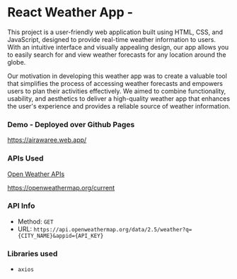 # React Weather App - 
This project is a user-friendly web application built using HTML, CSS, and JavaScript, designed to provide real-time weather information to users. With an intuitive interface and visually appealing design, our app allows you to easily search for and view weather forecasts for any location around the globe.

Our motivation in developing this weather app was to
create a valuable tool that simplifies the process of accessing
weather forecasts and empowers users to plan their activities
effectively. We aimed to combine functionality, usability, and
aesthetics to deliver a high-quality weather app that enhances
the user's experience and provides a reliable source of weather
information.

### Demo - Deployed over Github Pages 
https://airawaree.web.app/


### APIs Used
[Open Weather APIs](https://openweathermap.org/)

https://openweathermap.org/current

### API Info
* Method: `GET`
* URL: `https://api.openweathermap.org/data/2.5/weather?q={CITY_NAME}&appid={API_KEY}`


### Libraries used
* `axios`



